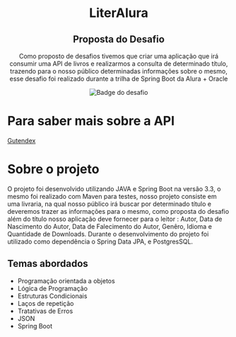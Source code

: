 ﻿<h1 align="center"> LiterAlura</h1>


<h2 align="center"> Proposta do Desafio </h2>
<p align="center">Como proposto de desafios tivemos que criar uma aplicação que irá consumir uma API de livros e realizarmos
a consulta de determinado título, trazendo para o nosso público determinadas informações sobre o mesmo, esse desafio foi realizado
durante a trilha de Spring Boot da Alura + Oracle</p>

<div align="center">
<img src="https://github.com/user-attachments/assets/01372281-897a-4138-8978-8b17d40e42a2" alt="Badge do desafio">
</div>

# Para saber mais sobre a API
[Gutendex](https://gutendex.com/)

# Sobre o projeto
<p>O projeto foi desenvolvido utilizando JAVA e Spring Boot na versão 3.3, o mesmo foi realizado com Maven para testes,
nosso projeto consiste em uma livraria, na qual nosso público irá buscar por determinado título e deveremos trazer as informações
para o mesmo, como proposta do desafio além do título nosso aplicação deve fornecer para o leitor :
Autor, Data de Nascimento do Autor, Data de Falecimento do Autor, Genêro, Idioma e Quantidade 
de Downloads.
Durante o desenvolvimento do projeto foi utilizado como dependência o Spring Data JPA, e PostgresSQL.</p>

## Temas abordados
- Programação orientada a objetos
- Lógica de Programação
- Estruturas Condicionais
- Laços de repetição
- Tratativas de Erros
- JSON
- Spring Boot
